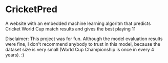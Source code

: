 # CricketPred
A website with an embedded machine learning algoritm that predicts Cricket World Cup match results and gives the best playing 11

Disclaimer: This project was for fun. Although the model evaluation results were fine, I don't recommend anybody to trust in this model, because the dataset size is very small (World Cup Championship is once in every 4 years). :)

